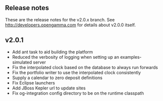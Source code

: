 Release notes
-------------
These are the release notes for the v2.0.x branch.
See http://developers.opengamma.com for details about v2.0.0 itself.


v2.0.1
------
- Add ant task to aid building the platform
- Reduced the verbosity of logging when setting up an examples-simulated server
- Fix the interpolated clock based on the database to always run forwards
- Fix the portfolio writer to use the interpolated clock consistently
- Supply a calendar to zero deposit definitions
- Fix Eclipse launchers
- Add JBoss Kepler url to update sites
- Fix og-integration config directory to be on the runtime classpath
